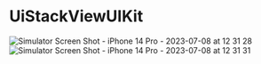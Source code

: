 # UiStackViewUIKit

![Simulator Screen Shot - iPhone 14 Pro - 2023-07-08 at 12 31 28](https://github.com/gautamswostik/UiStackViewUIKit/assets/52479279/f649fc68-ce8d-4b09-a22f-712b5a815523)
![Simulator Screen Shot - iPhone 14 Pro - 2023-07-08 at 12 31 31](https://github.com/gautamswostik/UiStackViewUIKit/assets/52479279/b62a7eb4-c539-4696-b970-05bfae420de7)
